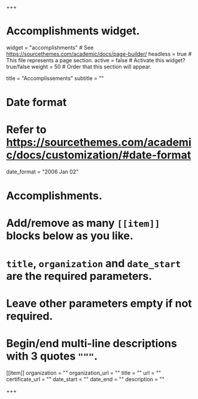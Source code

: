 +++
# Accomplishments widget.
widget = "accomplishments"  # See https://sourcethemes.com/academic/docs/page-builder/
headless = true  # This file represents a page section.
active = false  # Activate this widget? true/false
weight = 50  # Order that this section will appear.

title = "Accomplissements"
subtitle = ""

# Date format
#   Refer to https://sourcethemes.com/academic/docs/customization/#date-format
date_format = "2006 Jan 02"

# Accomplishments.
#   Add/remove as many `[[item]]` blocks below as you like.
#   `title`, `organization` and `date_start` are the required parameters.
#   Leave other parameters empty if not required.
#   Begin/end multi-line descriptions with 3 quotes `"""`.

[[item]]
  organization = ""
  organization_url = ""
  title = ""
  url = ""
  certificate_url = ""
  date_start = ""
  date_end = ""
  description = ""

+++